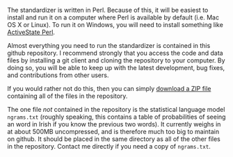 
The standardizer is written in Perl.  Because of this, it will be
easiest to install and run it on a computer where Perl is available
by default (i.e. Mac OS X or Linux). To run it on Windows, you will
need to install something like [ActiveState Perl](http://www.activestate.com/activeperl).

Almost everything you need to run the standardizer is contained
in this github repository.  I recommend strongly that you access the code
and data files by installing a git client and cloning the repository
to your computer.  By doing so, you will be able to 
keep up with the latest development, bug fixes, and contributions
from other users.

If you would rather not do this, then you can simply
[download a ZIP file](https://github.com/kscanne/caighdean/archive/master.zip)
containing all of the files in the repository.

The one file _not_ contained in the repository is the statistical language model `ngrams.txt` (roughly speaking, this contains a table of probabilities of seeing an word in Irish if you know the previous two words).  It currently weighs in at about 500MB uncompressed, and is therefore much too big to maintain on github. It should be placed in the same directory as all of the other files in the repository.  Contact me directly if you need a copy of `ngrams.txt`.
